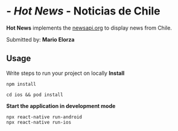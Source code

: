 # - *Hot News* - Noticias de Chile

**Hot News** implements the [newsapi.org](https://newsapi.org) to display news from Chile.

Submitted by: **Mario Elorza**

## Usage 

Write steps to run your project on locally
**Install**
```
npm install

cd ios && pod install
```

**Start the application in development mode**
```
npx react-native run-android
npx react-native run-ios
```
